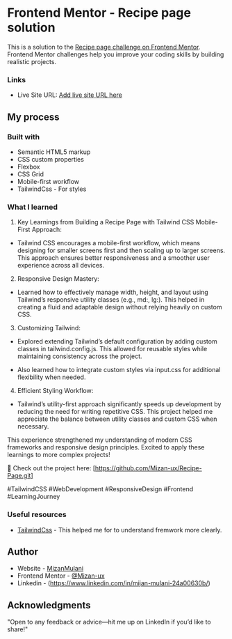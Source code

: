 # Frontend Mentor - Recipe page solution

This is a solution to the [Recipe page challenge on Frontend Mentor](https://www.frontendmentor.io/challenges/recipe-page-KiTsR8QQKm). Frontend Mentor challenges help you improve your coding skills by building realistic projects. 

### Links

- Live Site URL: [Add live site URL here](https://your-live-site-url.com)

## My process

### Built with

- Semantic HTML5 markup
- CSS custom properties
- Flexbox
- CSS Grid
- Mobile-first workflow
- TailwindCss - For styles

### What I learned

1. Key Learnings from Building a Recipe Page with Tailwind CSS
   Mobile-First Approach:

-  Tailwind CSS encourages a mobile-first workflow, which means designing for smaller screens first and then scaling up to larger screens. This   approach ensures better responsiveness and a smoother user experience across all devices.

2. Responsive Design Mastery:

-  Learned how to effectively manage width, height, and layout using Tailwind’s responsive utility classes (e.g., md:, lg:). This helped in creating a fluid and adaptable design without relying heavily on custom CSS.

3. Customizing Tailwind:

- Explored extending Tailwind’s default configuration by adding custom classes in tailwind.config.js. This allowed for reusable styles while maintaining consistency across the project.

- Also learned how to integrate custom styles via input.css for additional flexibility when needed.

4. Efficient Styling Workflow:

- Tailwind’s utility-first approach significantly speeds up development by reducing the need for writing repetitive CSS. This project helped me appreciate the balance between utility classes and custom CSS when necessary.

This experience strengthened my understanding of modern CSS frameworks and responsive design principles. Excited to apply these learnings to more complex projects!

🚀 Check out the project here: [https://github.com/Mizan-ux/Recipe-Page.git]

#TailwindCSS #WebDevelopment #ResponsiveDesign #Frontend #LearningJourney

### Useful resources

- [TailwindCss](https://tailwindcss.com/) - This helped me for to understand fremwork more clearly. 

## Author

- Website - [MizanMulani](https://www.your-site.com)
- Frontend Mentor - [@Mizan-ux](https://www.frontendmentor.io/profile/Mizan-ux)
- Linkedin - (https://www.linkedin.com/in/mijan-mulani-24a00630b/)


## Acknowledgments

"Open to any feedback or advice—hit me up on LinkedIn if you’d like to share!"
